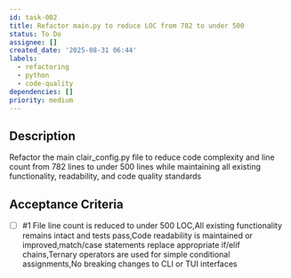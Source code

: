 ```yaml
---
id: task-002
title: Refactor main.py to reduce LOC from 782 to under 500
status: To Do
assignee: []
created_date: '2025-08-31 06:44'
labels:
  - refactoring
  - python
  - code-quality
dependencies: []
priority: medium
---
```


## Description

Refactor the main clair_config.py file to reduce code complexity and line count from 782 lines to under 500 lines while maintaining all existing functionality, readability, and code quality standards

## Acceptance Criteria
<!-- AC:BEGIN -->
- [ ] #1 File line count is reduced to under 500 LOC,All existing functionality remains intact and tests pass,Code readability is maintained or improved,match/case statements replace appropriate if/elif chains,Ternary operators are used for simple conditional assignments,No breaking changes to CLI or TUI interfaces
<!-- AC:END -->
